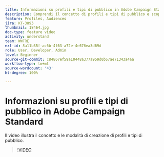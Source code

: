 ```yaml
---
title: Informazioni su profili e tipi di pubblico in Adobe Campaign Standard
description: Comprendi il concetto di profili e tipi di pubblico e scopri come creare profili e tipi di pubblico.
feature: Profiles, Audiences
jira: KT-3893
thumbnail: 18464.jpg
doc-type: feature video
activity: understand
team: WWFRE
exl-id: 8a11b35f-ac6b-4f63-a72e-4e676ea3d69d
role: User, Developer, Admin
level: Beginner
source-git-commit: c84867ef59a10448a377a959d0b67ae71343a4aa
workflow-type: tm+mt
source-wordcount: '43'
ht-degree: 100%

---
```


# Informazioni su profili e tipi di pubblico in Adobe Campaign Standard

Il video illustra il concetto e le modalità di creazione di profili e tipi di pubblico.

>[!VIDEO](https://video.tv.adobe.com/v/18464?quality=12&learn=on)
